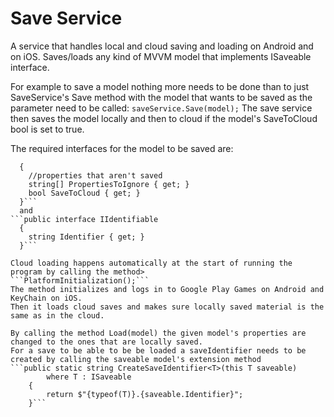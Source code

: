 # Save Service

A service that handles local and cloud saving and loading on Android and on iOS.
Saves/loads any kind of MVVM model that implements ISaveable interface.

For example to save a model nothing more needs to be done than to just SaveService's 
Save method with the model that wants to be saved as the parameter need to be called:
```saveService.Save(model);```
The save service then saves the model locally and then to cloud if the model's SaveToCloud 
bool is set to true.

The required interfaces for the model to be saved are:

```public interface ISaveable : IIdentifiable
  {
	//properties that aren't saved
    string[] PropertiesToIgnore { get; } 
    bool SaveToCloud { get; }
  }```
  and
```public interface IIdentifiable
  {
    string Identifier { get; }
  }```

Cloud loading happens automatically at the start of running the program by calling the method> 
```PlatformInitialization();```
The method initializes and logs in to Google Play Games on Android and KeyChain on iOS. 
Then it loads cloud saves and makes sure locally saved material is the same as in the cloud.

By calling the method Load(model) the given model's properties are changed to the ones that are locally saved.
For a save to be able to be be loaded a saveIdentifier needs to be created by calling the saveable model's extension method
```public static string CreateSaveIdentifier<T>(this T saveable)
		where T : ISaveable
	{
		return $"{typeof(T)}.{saveable.Identifier}";
	}```